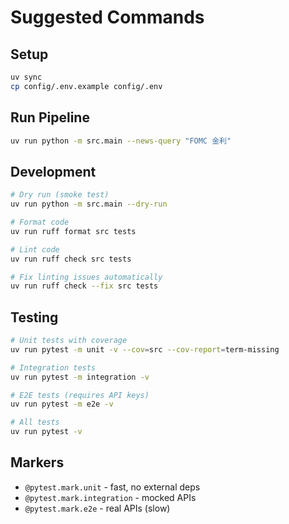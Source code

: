 # Suggested Commands

## Setup
```bash
uv sync
cp config/.env.example config/.env
```

## Run Pipeline
```bash
uv run python -m src.main --news-query "FOMC 金利"
```

## Development
```bash
# Dry run (smoke test)
uv run python -m src.main --dry-run

# Format code
uv run ruff format src tests

# Lint code
uv run ruff check src tests

# Fix linting issues automatically
uv run ruff check --fix src tests
```

## Testing
```bash
# Unit tests with coverage
uv run pytest -m unit -v --cov=src --cov-report=term-missing

# Integration tests
uv run pytest -m integration -v

# E2E tests (requires API keys)
uv run pytest -m e2e -v

# All tests
uv run pytest -v
```

## Markers
- `@pytest.mark.unit` - fast, no external deps
- `@pytest.mark.integration` - mocked APIs
- `@pytest.mark.e2e` - real APIs (slow)
